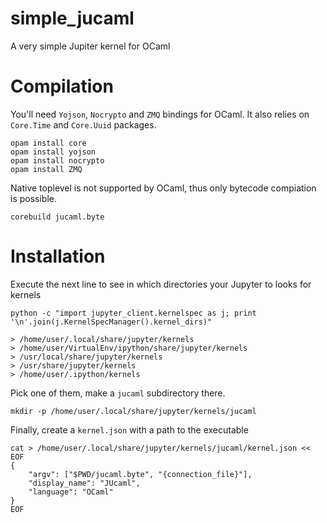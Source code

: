 # simple_jucaml
A very simple Jupiter kernel for OCaml

# Compilation
You'll need `Yojson`, `Nocrypto` and `ZMQ` bindings for OCaml.  It also relies
on `Core.Time` and `Core.Uuid` packages.

    opam install core
    opam install yojson
    opam install nocrypto
    opam install ZMQ

Native toplevel is not supported by OCaml, thus only bytecode compiation is possible. 
    
    corebuild jucaml.byte

# Installation 
Execute the next line to see in which directories your Jupyter to looks for kernels

    python -c "import jupyter_client.kernelspec as j; print '\n'.join(j.KernelSpecManager().kernel_dirs)"
    
    > /home/user/.local/share/jupyter/kernels
    > /home/user/VirtualEnv/ipython/share/jupyter/kernels
    > /usr/local/share/jupyter/kernels
    > /usr/share/jupyter/kernels
    > /home/user/.ipython/kernels

Pick one of them, make a `jucaml` subdirectory there.
    
    mkdir -p /home/user/.local/share/jupyter/kernels/jucaml

Finally, create a `kernel.json` with a path to the executable

    cat > /home/user/.local/share/jupyter/kernels/jucaml/kernel.json << EOF
    {
        "argv": ["$PWD/jucaml.byte", "{connection_file}"],
        "display_name": "JUcaml",
        "language": "OCaml"
    }
    EOF


